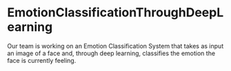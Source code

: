 # EmotionClassificationThroughDeepLearning
Our team is working on an Emotion Classification System that takes as input an image of a face and, through deep learning, classifies the emotion the face is currently feeling.
